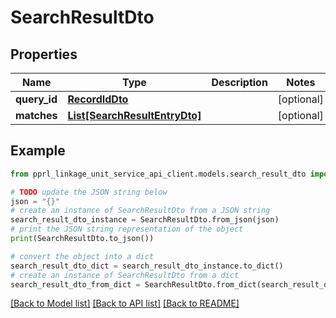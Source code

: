 # SearchResultDto


## Properties

Name | Type | Description | Notes
------------ | ------------- | ------------- | -------------
**query_id** | [**RecordIdDto**](RecordIdDto.md) |  | [optional] 
**matches** | [**List[SearchResultEntryDto]**](SearchResultEntryDto.md) |  | [optional] 

## Example

```python
from pprl_linkage_unit_service_api_client.models.search_result_dto import SearchResultDto

# TODO update the JSON string below
json = "{}"
# create an instance of SearchResultDto from a JSON string
search_result_dto_instance = SearchResultDto.from_json(json)
# print the JSON string representation of the object
print(SearchResultDto.to_json())

# convert the object into a dict
search_result_dto_dict = search_result_dto_instance.to_dict()
# create an instance of SearchResultDto from a dict
search_result_dto_from_dict = SearchResultDto.from_dict(search_result_dto_dict)
```
[[Back to Model list]](../README.md#documentation-for-models) [[Back to API list]](../README.md#documentation-for-api-endpoints) [[Back to README]](../README.md)


